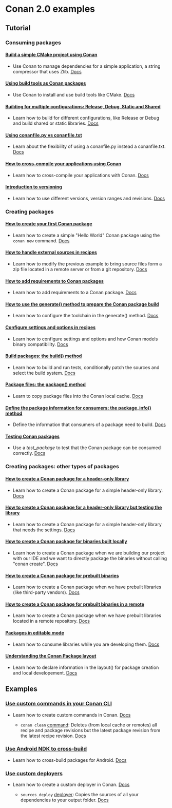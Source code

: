 # Conan 2.0 examples

## Tutorial

### Consuming packages

#### [Build a simple CMake project using Conan](tutorial/consuming_packages/simple_cmake_project/)

- Use Conan to manage dependencies for a simple application, a string compressor that uses Zlib. [Docs](https://docs.conan.io/en/2.0/tutorial/consuming_packages/build_simple_cmake_project.html)

#### [Using build tools as Conan packages](tutorial/consuming_packages/tool_requires/)

- Use Conan to install and use build tools like CMake. [Docs](https://docs.conan.io/en/2.0/tutorial/consuming_packages/use_tools_as_conan_packages.html)

#### [Building for multiple configurations: Release, Debug, Static and Shared](tutorial/consuming_packages/different_configurations/)

- Learn how to build for different configurations, like Release or Debug and build shared or static libraries. [Docs](https://docs.conan.io/en/2.0/tutorial/consuming_packages/different_configurations.html)

#### [Using conanfile.py vs conanfile.txt](tutorial/consuming_packages/conanfile_py/)

- Learn about the flexibility of using a conanfile.py instead a conanfile.txt. [Docs](https://docs.conan.io/en/2.0/tutorial/consuming_packages/the_flexibility_of_conanfile_py.html)

#### [How to cross-compile your applications using Conan](tutorial/consuming_packages/cross_building/)

- Learn how to cross-compile your applications with Conan. [Docs](https://docs.conan.io/en/2.0/tutorial/consuming_packages/cross_building_with_conan.html)

#### [Introduction to versioning](tutorial/consuming_packages/versioning/)

- Learn how to use different versions, version ranges and revisions. [Docs](https://docs.conan.io/en/2.0/tutorial/consuming_packages.html)

### Creating packages

#### [How to create your first Conan package](tutorial/creating_packages/first_package/)

- Learn how to create a simple "Hello World" Conan package using the ``conan new`` command. [Docs](https://docs.conan.io/en/2.0/tutorial/creating_packages/create_your_first_package.html)

#### [How to handle external sources in recipes](tutorial/creating_packages/handle_sources/)

- Learn how to modify the previous example to bring source files form a zip file located
  in a remote server or from a git repository.
  [Docs](https://docs.conan.io/en/2.0/tutorial/creating_packages/handle_sources_in_packages.html)

#### [How to add requirements to Conan packages](tutorial/creating_packages/add_requires/)

- Learn how to add requirements to a Conan package.
  [Docs](https://docs.conan.io/en/2.0/tutorial/creating_packages/add_dependencies_to_packages.html)

#### [How to use the generate() method to prepare the Conan package build](tutorial/creating_packages/preparing_the_build/)

- Learn how to configure the toolchain in the generate() method.
  [Docs](https://docs.conan.io/en/2.0/tutorial/creating_packages/preparing_the_build.html)

#### [Configure settings and options in recipes](tutorial/creating_packages/configure_options_settings/)

- Learn how to configure settings and options and how Conan models binary compatibility.
  [Docs](https://docs.conan.io/en/2.0/tutorial/creating_packages/configure_options_settings.html)

#### [Build packages: the build() method](tutorial/creating_packages/build_method/)

- Learn how to build and run tests, conditionally patch the sources and select the build system.
  [Docs](https://docs.conan.io/en/2.0/tutorial/creating_packages/creating_packages/build_packages.html)

#### [Package files: the package() method](tutorial/creating_packages/package_method/)

- Learn to copy package files into the Conan local cache.
  [Docs](https://docs.conan.io/en/2.0/tutorial/creating_packages/package_method.html)

#### [Define the package information for consumers: the package_info() method](tutorial/creating_packages/package_information/)

- Define the information that consumers of a package need to build.
  [Docs](https://docs.conan.io/en/2.0/tutorial/creating_packages/define_package_information.html)

#### [Testing Conan packages](tutorial/creating_packages/testing_packages/)

- Use a *test_package* to test that the Conan package can be consumed correctly.
  [Docs](https://docs.conan.io/en/2.0/tutorial/creating_packages/test_conan_packages.html)

### Creating packages: other types of packages

#### [How to create a Conan package for a header-only library](tutorial/creating_packages/other_packages/header_only/)

- Learn how to create a Conan package for a simple header-only library. [Docs](https://docs.conan.io/en/2.0/tutorial/creating_packages/other_types_of_packages/header_only_packages.html)

#### [How to create a Conan package for a header-only library but testing the library](tutorial/creating_packages/other_packages/header_only_gtest/)

- Learn how to create a Conan package for a simple header-only library that needs the settings. [Docs](https://docs.conan.io/en/2.0/tutorial/creating_packages/other_types_of_packages/header_only_packages.html#header-only-library-with-tests)

#### [How to create a Conan package for binaries built locally](tutorial/creating_packages/other_packages/prebuilt_local_project/)

- Learn how to create a Conan package when we are building our project with our IDE and we want to directly package 
  the binaries without calling "conan create". [Docs](https://docs.conan.io/en/2.0/tutorial/creating_packages/other_types_of_packages/package_prebuilt_binaries.html#locally-building-binaries)

#### [How to create a Conan package for prebuilt binaries](tutorial/creating_packages/other_packages/prebuilt_binaries/)

- Learn how to create a Conan package when we have prebuilt libraries (like third-party vendors). [Docs](https://docs.conan.io/en/2.0/tutorial/creating_packages/other_types_of_packages/package_prebuilt_binaries.html#packaging-already-pre-built-binaries)

#### [How to create a Conan package for prebuilt binaries in a remote](tutorial/creating_packages/other_packages/prebuilt_remote_binaries/)

- Learn how to create a Conan package when we have prebuilt libraries located in a remote repository. [Docs](https://docs.conan.io/en/2.0/tutorial/creating_packages/other_types_of_packages/package_prebuilt_binaries.html#downloading-and-packaging-pre-built-binaries)

#### [Packages in editable mode](tutorial/developing_packages/editable_packages/)

- Learn how to consume libraries while you are developing them. [Docs](https://docs.conan.io/en/2.0/tutorial/developing_packages/editable_packages.html)

#### [Understanding the Conan Package layout](tutorial/developing_packages/package_layout/)

- Learn how to declare information in the layout() for package creation and local developement. [Docs](https://docs.conan.io/en/2.0/tutorial/developing_packages/package_layout.html)

## Examples

### [Use custom commands in your Conan CLI](examples/extensions/commands/)

- Learn how to create custom commands in Conan. [Docs](https://docs.conan.io/en/2.0/reference/commands/custom_commands.html)

    * ``conan clean`` [command](examples/extensions/commands/clean/cmd_clean.py): Deletes (from local cache or remotes) all recipe and package revisions but the latest package revision from the latest recipe revision. [Docs](https://docs.conan.io/en/2.0/examples/extensions/commands/clean/custom_command_clean_revisions.html)

### [Use Android NDK to cross-build](examples/cross_build/android/ndk_basic)

- Learn how to cross-build packages for Android. [Docs](https://docs.conan.io/en/2.0/examples/cross_build/android.html)

### [Use custom deployers](examples/extensions/deployers/)

- Learn how to create a custom deployer in Conan. [Docs](https://docs.conan.io/en/2.0/reference/extensions/deployers.html)

    * ``sources_deploy`` [deployer](examples/extensions/deployers/sources/sources_deploy.py): Copies the sources of all your dependencies to your output folder. [Docs](https://docs.conan.io/en/2.0/examples/extensions/deployers/sources/custom_deployer_sources.html)
